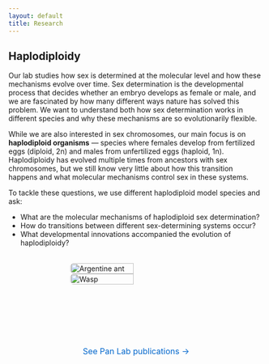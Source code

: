 ```yaml
---
layout: default
title: Research
---
```


## Haplodiploidy

Our lab studies how sex is determined at the molecular level and how these mechanisms evolve over time. Sex determination is the developmental process that decides whether an embryo develops as female or male, and we are fascinated by how many different ways nature has solved this problem. We want to understand both how sex determination works in different species and why these mechanisms are so evolutionarily flexible.

While we are also interested in sex chromosomes, our main focus is on **haplodiploid organisms** — species where females develop from fertilized eggs (diploid, 2n) and males from unfertilized eggs (haploid, 1n). Haplodiploidy has evolved multiple times from ancestors with sex chromosomes, but we still know very little about how this transition happens and what molecular mechanisms control sex in these systems.

To tackle these questions, we use different haplodiploid model species and ask:

- What are the molecular mechanisms of haplodiploid sex determination?  
- How do transitions between different sex-determining systems occur?  
- What developmental innovations accompanied the evolution of haplodiploidy?  

<div class="container" style="display:flex; gap:3%; justify-content:center; flex-wrap:wrap; margin:2rem 0;">
  <img src="{{ '/assets/images/argentine.jpg' | relative_url }}" 
       alt="Argentine ant" 
       style="width:48%; min-width:260px; height:auto; object-fit:cover; border-radius:6px;">
  <img src="{{ '/assets/images/wasp.jpg' | relative_url }}" 
       alt="Wasp" 
       style="width:48%; min-width:260px; height:auto; object-fit:cover; border-radius:6px;">
</div>

<div style="height:40px;"></div>

<div class="team-banner">
  <p><a href="{{ '/publications.html#pan' | relative_url }}">See Pan Lab publications →</a></p>
</div>

<style>
.team-banner {
  text-align: center;
  margin-top: 50px;
  margin-bottom: 30px;
}
.team-banner h2 {
  font-size: 1.6rem;
  margin-bottom: 0.3rem;
}
.team-banner a {
  font-size: 1rem;
  color: #0066cc;
  text-decoration: none;
  transition: color 0.2s ease;
}
.team-banner a:hover {
  color: #004999;
  text-decoration: underline;
}
</style>

